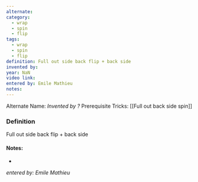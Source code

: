 ```yaml
---
alternate: 
category:
  - wrap
  - spin
  - flip
tags:
  - wrap
  - spin
  - flip
definition: Full out side back flip + back side
invented by: 
year: NaN
video link: 
entered by: Emile Mathieu
notes: 
---
```

Alternate Name: 
*Invented by ?*
Prerequisite Tricks: [[Full out back side spin]]

### Definition
Full out side back flip + back side


#### Notes:
- 
*entered by: Emile Mathieu*
